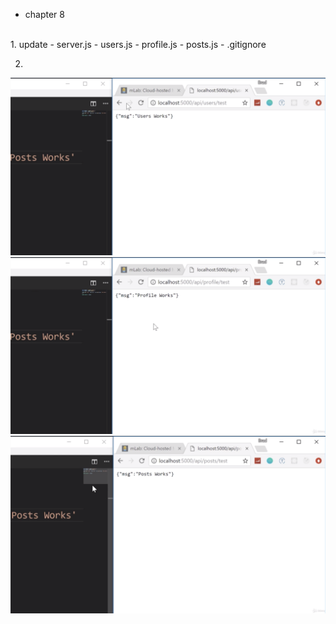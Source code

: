 - chapter 8</br>
</br>
1. update
- server.js
- users.js
- profile.js
- posts.js
- .gitignore

2.
![](images/route-files-with-express-router-1.png)
![](images/route-files-with-express-router-2.png)
![](images/route-files-with-express-router-3.png)
